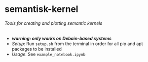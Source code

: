 # semantisk-kernel

###### Tools for creating and plotting semantic kernels

- **_warning: only works on Debain-based systems_**
- _Setup_: Run `setup.sh` from the terminal in order for all pip and apt packages to be installed
- _Usage_: See `example_notebook.ipynb`
